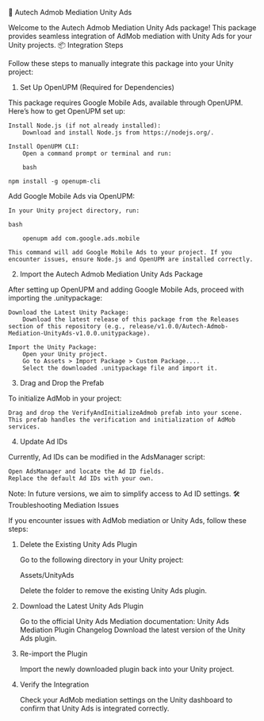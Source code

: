 🌟 Autech Admob Mediation Unity Ads

Welcome to the Autech Admob Mediation Unity Ads package! This package provides seamless integration of AdMob mediation with Unity Ads for your Unity projects.
📦 Integration Steps

Follow these steps to manually integrate this package into your Unity project:
1. Set Up OpenUPM (Required for Dependencies)

This package requires Google Mobile Ads, available through OpenUPM. Here’s how to get OpenUPM set up:

    Install Node.js (if not already installed):
        Download and install Node.js from https://nodejs.org/.

    Install OpenUPM CLI:
        Open a command prompt or terminal and run:

        bash

    npm install -g openupm-cli

Add Google Mobile Ads via OpenUPM:

    In your Unity project directory, run:

    bash

        openupm add com.google.ads.mobile

    This command will add Google Mobile Ads to your project. If you encounter issues, ensure Node.js and OpenUPM are installed correctly.

2. Import the Autech Admob Mediation Unity Ads Package

After setting up OpenUPM and adding Google Mobile Ads, proceed with importing the .unitypackage:

    Download the Latest Unity Package:
        Download the latest release of this package from the Releases section of this repository (e.g., release/v1.0.0/Autech-Admob-Mediation-UnityAds-v1.0.0.unitypackage).

    Import the Unity Package:
        Open your Unity project.
        Go to Assets > Import Package > Custom Package....
        Select the downloaded .unitypackage file and import it.

3. Drag and Drop the Prefab

To initialize AdMob in your project:

    Drag and drop the VerifyAndInitializeAdmob prefab into your scene.
    This prefab handles the verification and initialization of AdMob services.

4. Update Ad IDs

Currently, Ad IDs can be modified in the AdsManager script:

    Open AdsManager and locate the Ad ID fields.
    Replace the default Ad IDs with your own.

Note: In future versions, we aim to simplify access to Ad ID settings.
🛠️ Troubleshooting Mediation Issues

If you encounter issues with AdMob mediation or Unity Ads, follow these steps:
1. Delete the Existing Unity Ads Plugin

    Go to the following directory in your Unity project:

    Assets/UnityAds

    Delete the folder to remove the existing Unity Ads plugin.

2. Download the Latest Unity Ads Plugin

    Go to the official Unity Ads Mediation documentation: Unity Ads Mediation Plugin Changelog
    Download the latest version of the Unity Ads plugin.

3. Re-import the Plugin

    Import the newly downloaded plugin back into your Unity project.

4. Verify the Integration

    Check your AdMob mediation settings on the Unity dashboard to confirm that Unity Ads is integrated correctly.
